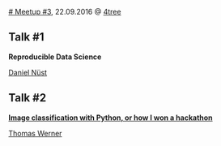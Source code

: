 [# Meetup #3](http://www.meetup.com/Data-Science-Meetup-Muenster/events/233439307/), 22.09.2016 @ [4tree](http://www.4tree.com)

## Talk #1
**Reproducible Data Science**

[Daniel Nüst](http://nordholmen.net/)

## Talk #2
[**Image classification with Python, or how I won a hackathon**](https://github.com/tomsrocket/image-classification)

[Thomas Werner](https://www.xing.com/profile/Thomas_Werner14)
